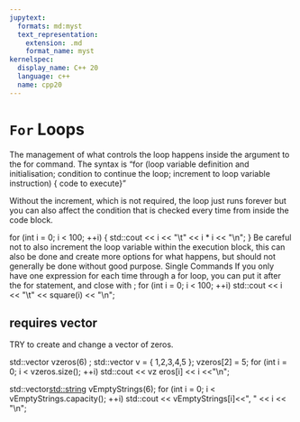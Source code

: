 ```yaml
---
jupytext:
  formats: md:myst
  text_representation:
    extension: .md
    format_name: myst
kernelspec:
  display_name: C++ 20
  language: c++
  name: cpp20
---
```


# `For` Loops

The management of what controls the loop happens inside the argument to the for command.
The syntax is 
“for (loop variable definition and initialisation; condition to continue the loop; increment to loop variable instruction) { code to execute}”

Without the increment, which is not required, the loop just runs forever but you can also affect the condition that is checked every time from inside the code block.

for (int i = 0; i < 100; ++i) {
std::cout << i << "\t" << i * i << "\n";
}
Be careful not to also increment the loop variable within the execution block, this can also be done and create more options for what happens, but should not generally be done without good purpose.
Single Commands
If you only have one expression for each time through a for loop, you can put it after the for statement, and close with ;
for (int i = 0; i < 100; ++i) std::cout << i << "\t" << square(i) << "\n";


## requires vector
TRY to create and change a vector of zeros.

std::vector<int> vzeros(6) ;
std::vector<int> v = { 1,2,3,4,5 };
vzeros[2] = 5;
for (int i = 0; i < vzeros.size(); ++i) std::cout << vz
eros[i] << i <<"\n";

std::vector<std::string> vEmptyStrings(6);
for (int i = 0; i < vEmptyStrings.capacity(); ++i) std::cout << vEmptyStrings[i]<<", " << i << "\n";



